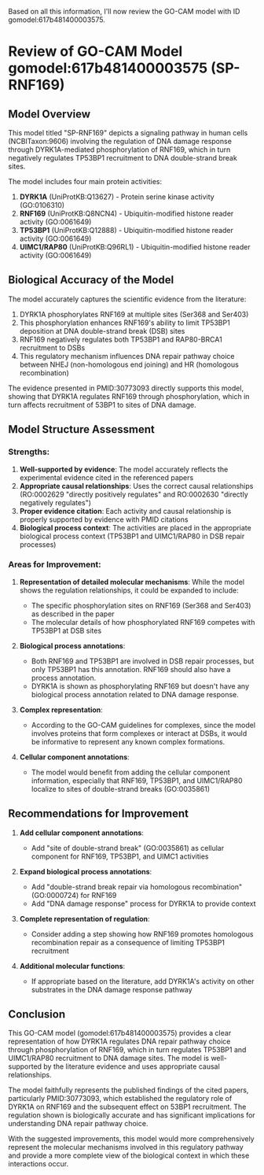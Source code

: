 Based on all this information, I'll now review the GO-CAM model with ID gomodel:617b481400003575.

# Review of GO-CAM Model gomodel:617b481400003575 (SP-RNF169)

## Model Overview

This model titled "SP-RNF169" depicts a signaling pathway in human cells (NCBITaxon:9606) involving the regulation of DNA damage response through DYRK1A-mediated phosphorylation of RNF169, which in turn negatively regulates TP53BP1 recruitment to DNA double-strand break sites.

The model includes four main protein activities:

1. **DYRK1A** (UniProtKB:Q13627) - Protein serine kinase activity (GO:0106310)
2. **RNF169** (UniProtKB:Q8NCN4) - Ubiquitin-modified histone reader activity (GO:0061649)
3. **TP53BP1** (UniProtKB:Q12888) - Ubiquitin-modified histone reader activity (GO:0061649)
4. **UIMC1/RAP80** (UniProtKB:Q96RL1) - Ubiquitin-modified histone reader activity (GO:0061649)

## Biological Accuracy of the Model

The model accurately captures the scientific evidence from the literature:

1. DYRK1A phosphorylates RNF169 at multiple sites (Ser368 and Ser403)
2. This phosphorylation enhances RNF169's ability to limit TP53BP1 deposition at DNA double-strand break (DSB) sites
3. RNF169 negatively regulates both TP53BP1 and RAP80-BRCA1 recruitment to DSBs
4. This regulatory mechanism influences DNA repair pathway choice between NHEJ (non-homologous end joining) and HR (homologous recombination)

The evidence presented in PMID:30773093 directly supports this model, showing that DYRK1A regulates RNF169 through phosphorylation, which in turn affects recruitment of 53BP1 to sites of DNA damage.

## Model Structure Assessment

### Strengths:

1. **Well-supported by evidence**: The model accurately reflects the experimental evidence cited in the referenced papers
2. **Appropriate causal relationships**: Uses the correct causal relationships (RO:0002629 "directly positively regulates" and RO:0002630 "directly negatively regulates")
3. **Proper evidence citation**: Each activity and causal relationship is properly supported by evidence with PMID citations
4. **Biological process context**: The activities are placed in the appropriate biological process context (TP53BP1 and UIMC1/RAP80 in DSB repair processes)

### Areas for Improvement:

1. **Representation of detailed molecular mechanisms**: While the model shows the regulation relationships, it could be expanded to include:
   - The specific phosphorylation sites on RNF169 (Ser368 and Ser403) as described in the paper
   - The molecular details of how phosphorylated RNF169 competes with TP53BP1 at DSB sites

2. **Biological process annotations**: 
   - Both RNF169 and TP53BP1 are involved in DSB repair processes, but only TP53BP1 has this annotation. RNF169 should also have a process annotation.
   - DYRK1A is shown as phosphorylating RNF169 but doesn't have any biological process annotation related to DNA damage response.

3. **Complex representation**: 
   - According to the GO-CAM guidelines for complexes, since the model involves proteins that form complexes or interact at DSBs, it would be informative to represent any known complex formations.

4. **Cellular component annotations**:
   - The model would benefit from adding the cellular component information, especially that RNF169, TP53BP1, and UIMC1/RAP80 localize to sites of double-strand breaks (GO:0035861)

## Recommendations for Improvement

1. **Add cellular component annotations**:
   - Add "site of double-strand break" (GO:0035861) as cellular component for RNF169, TP53BP1, and UIMC1 activities

2. **Expand biological process annotations**:
   - Add "double-strand break repair via homologous recombination" (GO:0000724) for RNF169
   - Add "DNA damage response" process for DYRK1A to provide context

3. **Complete representation of regulation**:
   - Consider adding a step showing how RNF169 promotes homologous recombination repair as a consequence of limiting TP53BP1 recruitment

4. **Additional molecular functions**:
   - If appropriate based on the literature, add DYRK1A's activity on other substrates in the DNA damage response pathway

## Conclusion

This GO-CAM model (gomodel:617b481400003575) provides a clear representation of how DYRK1A regulates DNA repair pathway choice through phosphorylation of RNF169, which in turn regulates TP53BP1 and UIMC1/RAP80 recruitment to DNA damage sites. The model is well-supported by the literature evidence and uses appropriate causal relationships.

The model faithfully represents the published findings of the cited papers, particularly PMID:30773093, which established the regulatory role of DYRK1A on RNF169 and the subsequent effect on 53BP1 recruitment. The regulation shown is biologically accurate and has significant implications for understanding DNA repair pathway choice.

With the suggested improvements, this model would more comprehensively represent the molecular mechanisms involved in this regulatory pathway and provide a more complete view of the biological context in which these interactions occur.